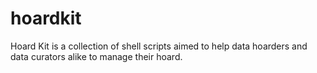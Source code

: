 # hoardkit
Hoard Kit is a collection of shell scripts aimed to help data hoarders and data curators alike to manage their hoard.
